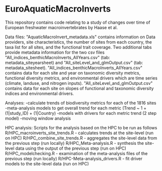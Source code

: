 # EuroAquaticMacroInverts
This repository contains code relating to a study of changes over time of European freshwater macroinvertebrates by Haase et al. 

Data files:
"AquaticMacroInvert_metadata.xls" contains information on Data providers, site characteristics, the number of sites from each country, the taxa list for all sites, and the functional trait coverage. Two additional tabs provide metadata information for the two csv files "All_indices_benthicMacroInverts_AllYears.csv" (tab: metadata_siteyearsheet) and "All_siteLevel_and_glmOutput.csv" (tab: metadata_sitesheet).
"All_indices_benthicMacroInverts_AllYears.csv" contains data for each site and year on taxonomic diversity metrics, functional diversity metrics, and environmental drivers which are time series (climate, landuse, and nitrogen inputs).
"All_siteLevel_and_glmOutput.csv" contains data for each site on slopes of functional and taxonomic diversity indices and environmental drivers.

Analyses:
-calculate trends of biodiversity metrics for each of the 1816 sites
-meta-analysis models to get overall trend for each metric (Trend ~ 1 + (1|study_ID) + (1|Country)
-models with drivers for each metric trend (2 step model)
-moving window analysis

HPC analysis: 
Scripts for the analysis based on the HPC to be run as follows
R/HPC_macroinverts_site_trends.R - calculates trends at the site-level (run on HPC)
R/HPC_combine_site_trends.R - aggregates the site-level data from the previous step (run locally)
R/HPC_Meta-analysis.R - synthesis the site-level data using the output of the previous step (run on HPC)
R/HPC_modelchecking.R - examination of the meta-analysis files of the previous step (run locally)
R/HPC-Meta-analysis_drivers.R - fit driver models to the site-level data (run on HPC)





